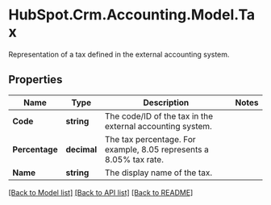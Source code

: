 # HubSpot.Crm.Accounting.Model.Tax
Representation of a tax defined in the external accounting system.

## Properties

Name | Type | Description | Notes
------------ | ------------- | ------------- | -------------
**Code** | **string** | The code/ID of the tax in the external accounting system. | 
**Percentage** | **decimal** | The tax percentage.  For example, 8.05 represents a 8.05% tax rate. | 
**Name** | **string** | The display name of the tax. | 

[[Back to Model list]](../README.md#documentation-for-models) [[Back to API list]](../README.md#documentation-for-api-endpoints) [[Back to README]](../README.md)

